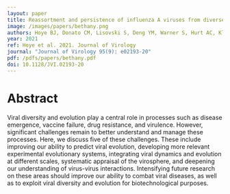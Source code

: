 ```yaml
---
layout: paper
title: Reassortment and persistence of influenza A viruses from diverse geographic origins within Australian wild birds- evidence from a small, isolated population of Ruddy turnstones
image: /images/papers/bethany.png
authors: Hoye BJ, Donato CM, Lisovski S, Deng YM, Warner S, Hurt AC, Klaassen M, Dhanasekaran V.
year: 2021
ref: Hoye et al. 2021. Journal of Virology
journal: "Journal of Virology 95(9): e02193-20"
pdf: /pdfs/papers/bethany.pdf
doi: 10.1128/JVI.02193-20
---
```


# Abstract

Viral diversity and evolution play a central role in processes such as disease emergence, vaccine failure, drug resistance, and virulence. However, significant challenges remain to better understand and manage these processes. Here, we discuss five of these challenges. These include improving our ability to predict viral evolution, developing more relevant experimental evolutionary systems, integrating viral dynamics and evolution at different scales, systematic appraisal of the virosphere, and deepening our understanding of virus-virus interactions. Intensifying future research on these areas should improve our ability to combat viral diseases, as well as to exploit viral diversity and evolution for biotechnological purposes.